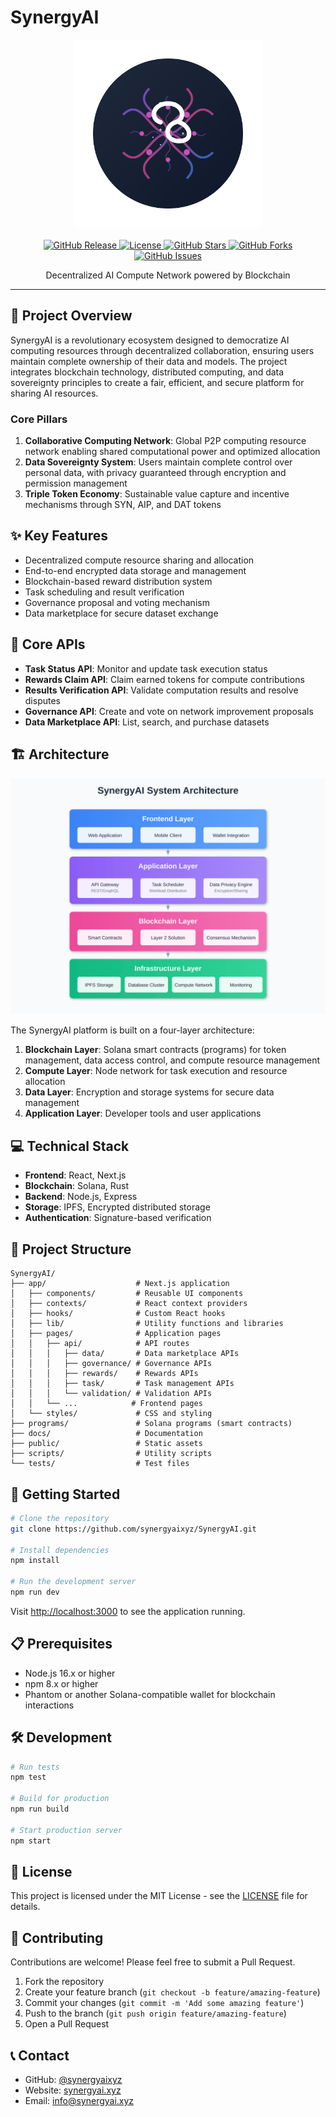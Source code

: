 # SynergyAI

<div align="center">
  <img src="public/images/synergy-logo.svg" alt="SynergyAI Logo" width="300"/>
  <br>
  <br>
  <a href="https://github.com/synergyaixyz/SynergyAI/releases">
    <img src="https://img.shields.io/github/v/release/synergyaixyz/SynergyAI?include_prereleases&style=flat-square" alt="GitHub Release">
  </a>
  <a href="https://github.com/synergyaixyz/SynergyAI/blob/main/LICENSE">
    <img src="https://img.shields.io/github/license/synergyaixyz/SynergyAI?style=flat-square" alt="License">
  </a>
  <a href="https://github.com/synergyaixyz/SynergyAI/stargazers">
    <img src="https://img.shields.io/github/stars/synergyaixyz/SynergyAI?style=flat-square" alt="GitHub Stars">
  </a>
  <a href="https://github.com/synergyaixyz/SynergyAI/network/members">
    <img src="https://img.shields.io/github/forks/synergyaixyz/SynergyAI?style=flat-square" alt="GitHub Forks">
  </a>
  <a href="https://github.com/synergyaixyz/SynergyAI/issues">
    <img src="https://img.shields.io/github/issues/synergyaixyz/SynergyAI?style=flat-square" alt="GitHub Issues">
  </a>
</div>

<p align="center">Decentralized AI Compute Network powered by Blockchain</p>

---

## 📖 Project Overview

SynergyAI is a revolutionary ecosystem designed to democratize AI computing resources through decentralized collaboration, ensuring users maintain complete ownership of their data and models. The project integrates blockchain technology, distributed computing, and data sovereignty principles to create a fair, efficient, and secure platform for sharing AI resources.

### Core Pillars
1. **Collaborative Computing Network**: Global P2P computing resource network enabling shared computational power and optimized allocation
2. **Data Sovereignty System**: Users maintain complete control over personal data, with privacy guaranteed through encryption and permission management
3. **Triple Token Economy**: Sustainable value capture and incentive mechanisms through SYN, AIP, and DAT tokens

## ✨ Key Features

- Decentralized compute resource sharing and allocation
- End-to-end encrypted data storage and management
- Blockchain-based reward distribution system
- Task scheduling and result verification
- Governance proposal and voting mechanism
- Data marketplace for secure dataset exchange

## 🔌 Core APIs

- **Task Status API**: Monitor and update task execution status
- **Rewards Claim API**: Claim earned tokens for compute contributions
- **Results Verification API**: Validate computation results and resolve disputes
- **Governance API**: Create and vote on network improvement proposals
- **Data Marketplace API**: List, search, and purchase datasets

## 🏗️ Architecture

<div align="center">
  <img src="public/images/system-architecture.svg" alt="SynergyAI Architecture" width="800"/>
</div>

The SynergyAI platform is built on a four-layer architecture:

1. **Blockchain Layer**: Solana smart contracts (programs) for token management, data access control, and compute resource management
2. **Compute Layer**: Node network for task execution and resource allocation
3. **Data Layer**: Encryption and storage systems for secure data management
4. **Application Layer**: Developer tools and user applications

## 💻 Technical Stack

- **Frontend**: React, Next.js
- **Blockchain**: Solana, Rust
- **Backend**: Node.js, Express
- **Storage**: IPFS, Encrypted distributed storage
- **Authentication**: Signature-based verification

## 📁 Project Structure

```
SynergyAI/
├── app/                    # Next.js application
│   ├── components/         # Reusable UI components
│   ├── contexts/           # React context providers
│   ├── hooks/              # Custom React hooks
│   ├── lib/                # Utility functions and libraries
│   ├── pages/              # Application pages
│   │   ├── api/            # API routes
│   │   │   ├── data/       # Data marketplace APIs
│   │   │   ├── governance/ # Governance APIs
│   │   │   ├── rewards/    # Rewards APIs
│   │   │   ├── task/       # Task management APIs
│   │   │   └── validation/ # Validation APIs
│   │   └── ...            # Frontend pages
│   └── styles/             # CSS and styling
├── programs/               # Solana programs (smart contracts)
├── docs/                   # Documentation
├── public/                 # Static assets
├── scripts/                # Utility scripts
└── tests/                  # Test files
```

## 🚀 Getting Started

```bash
# Clone the repository
git clone https://github.com/synergyaixyz/SynergyAI.git

# Install dependencies
npm install

# Run the development server
npm run dev
```

Visit [http://localhost:3000](http://localhost:3000) to see the application running.

## 📋 Prerequisites

- Node.js 16.x or higher
- npm 8.x or higher
- Phantom or another Solana-compatible wallet for blockchain interactions

## 🛠️ Development

```bash
# Run tests
npm test

# Build for production
npm run build

# Start production server
npm start
```

## 📜 License

This project is licensed under the MIT License - see the [LICENSE](LICENSE) file for details.

## 🤝 Contributing

Contributions are welcome! Please feel free to submit a Pull Request.

1. Fork the repository
2. Create your feature branch (`git checkout -b feature/amazing-feature`)
3. Commit your changes (`git commit -m 'Add some amazing feature'`)
4. Push to the branch (`git push origin feature/amazing-feature`)
5. Open a Pull Request

## 📞 Contact

- GitHub: [@synergyaixyz](https://github.com/synergyaixyz)
- Website: [synergyai.xyz](https://synergyai.xyz)
- Email: info@synergyai.xyz
